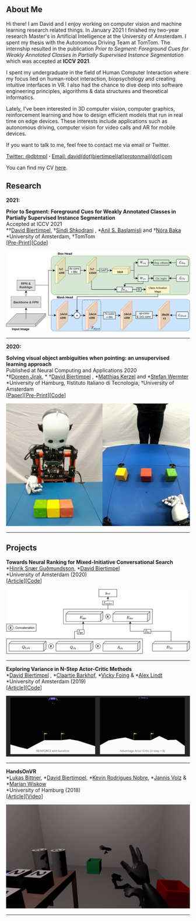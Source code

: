 ## About Me

Hi there! I am David and I enjoy working on computer vision and machine learning research related things. In January
2021 I finished my two-year research Master's in Artificial Intelligence at the University of Amsterdam. I spent my
thesis with the Autonomous Driving Team at TomTom. The internship resulted in the publication _Prior to Segment:
Foreground Cues for Weakly Annotated Classes in Partially Supervised Instance Segmentation_ which was accepted at __ICCV
2021__.

I spent my undergraduate in the field of Human Computer Interaction where my focus lied on human-robot interaction,
biopsychology and creating intuitive interfaces in VR. I also had the chance to dive deep into software engineering
principles, algorithms & data structures and theoretical informatics.

Lately, I've been interested in 3D computer vision, computer graphics, reinforcement learning and how to design
efficient models that run in real time on edge devices. These interests include applications such as autonomous driving,
computer vision for video calls and AR for mobile devices.

If you want to talk to me, feel free to contact me via email or Twitter.

[Twitter: @dbtmpl](https://twitter.com/dbtmpl)
__⋅__ [Email: david(dot)biertimpel(at)protonmail(dot)com](mailto:david.biertimpel@protonmail.com)

You can find my CV [here](assets/cv.pdf).

## Research

**2021:** <br>

**Prior to Segment: Foreground Cues for Weakly Annotated Classes in Partially Supervised Instance Segmentation** <br>
Accepted at ICCV 2021 <br>
*†[David Biertimpel](https://scholar.google.com/citations?user=AIu7ihgAAAAJ&hl=en),
†[Sindi Shkodrani](https://scholar.google.nl/citations?user=fFVkKNgAAAAJ&hl=en)
, *[Anil S. Baslamisli](https://scholar.google.nl/citations?user=mc4l2J4AAAAJ&hl=en) and
†[Nóra Baka](https://scholar.google.com/citations?user=ahfzQHEAAAAJ&hl=en) <br>
*University of Amsterdam, †TomTom<br>
[[Pre-Print](https://arxiv.org/abs/2011.11787)][[Code](https://github.com/dbtmpl/OPMask)]

![Image](assets/opmask/opmask1.png?raw=true)

---

**2020:** <br>

**Solving visual object ambiguities when pointing: an unsupervised learning approach**<br>
Published at Neural Computing and Applications 2020 <br>
*‡[Doreen Jirak](https://scholar.google.com/citations?user=-HgMDDYAAAAJ&hl), *
†[David Biertimpel](https://scholar.google.com/citations?user=AIu7ihgAAAAJ&hl=en)
, *[Matthias Kerzel](https://www.inf.uni-hamburg.de/en/inst/ab/wtm/people/kerzel.html)
and *[Stefan Wermter](https://www.inf.uni-hamburg.de/en/inst/ab/wtm/people/wermter.html) <br>
*University of Hamburg, ‡Istituto Italiano di Tecnologia, †University of Amsterdam<br>
[[Paper](https://link.springer.com/article/10.1007/s00521-020-05109-w)][[Pre-Print](https://arxiv.org/abs/1912.06449)][[Code](https://github.com/dbtmpl/Solving-Visual-Object-Ambiguities-when-Pointing)]

![Image](assets/pointing/pointing1.png)

---

## Projects

**Towards Neural Ranking for Mixed-Initiative Conversational Search** <br>
*[Hinrik Snær Guðmundsson](https://www.linkedin.com/in/hinrik-sn%C3%A6r-gu%C3%B0mundsson-105b09148/), *[David Biertimpel](https://scholar.google.com/citations?user=AIu7ihgAAAAJ&hl=en) <br>
*University of Amsterdam (2020) <br>
[[Article](assets/ir/ir.pdf)][[Code](https://github.com/dbtmpl/Information-Retrieval-2)]

![Lunar_landar](assets/ir/ir.png)


---

**Exploring Variance in N-Step Actor-Critic Methods** <br>
*[David Biertimpel](https://scholar.google.com/citations?user=AIu7ihgAAAAJ&hl=en)
, *[Claartje Barkhof](https://github.com/ClaartjeBarkhof), *[Vicky Foing](https://github.com/victoriafoing)
& *[Alex Lindt](https://github.com/alex-lindt) <br>
*University of Amsterdam (2019) <br>
[[Article](rl_section.md)][[Code](https://github.com/alex-lindt/variance_n_step_actor_critic)]

![Lunar_landar](assets/rl_article/Lunar_landar.gif)

---

**HandsOnVR** <br>
*[Lukas Bittner](), *[David Biertimpel](https://scholar.google.com/citations?user=AIu7ihgAAAAJ&hl=en), *[Kevin Rodrigues Nobre](), *[Jannis Volz]() & *[Marian Wiskow]() <br>
*University of Hamburg (2018) <br>
[[Article](https://www.inf.uni-hamburg.de/en/inst/ab/hci/projects/handsonvr.html)][[Video](https://www.youtube.com/watch?v=0a2r9THnyvg)]

![handsonvr2](assets/handsonvr/handsonvr2.jpg)

---